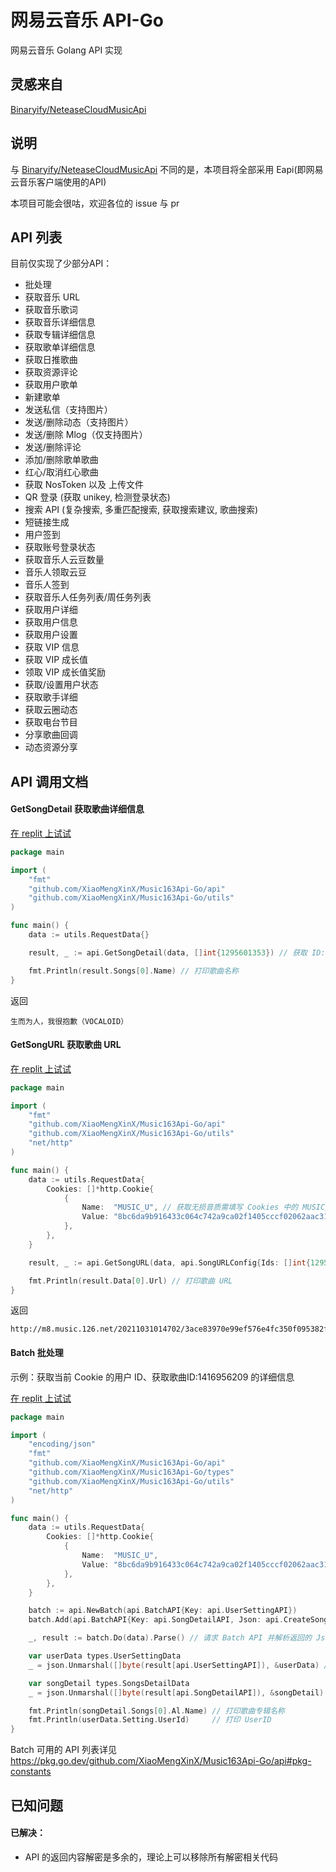 # 网易云音乐 API-Go

网易云音乐 Golang API 实现

## 灵感来自

[Binaryify/NeteaseCloudMusicApi](https://github.com/Binaryify/NeteaseCloudMusicApi)

## 说明

与 [Binaryify/NeteaseCloudMusicApi](https://github.com/Binaryify/NeteaseCloudMusicApi) 不同的是，本项目将全部采用
Eapi(即网易云音乐客户端使用的API)

本项目可能会很咕，欢迎各位的 issue 与 pr

## API 列表

目前仅实现了少部分API：

- 批处理
- 获取音乐 URL
- 获取音乐歌词
- 获取音乐详细信息
- 获取专辑详细信息
- 获取歌单详细信息
- 获取日推歌曲
- 获取资源评论
- 获取用户歌单
- 新建歌单
- 发送私信（支持图片）
- 发送/删除动态（支持图片）
- 发送/删除 Mlog（仅支持图片）
- 发送/删除评论
- 添加/删除歌单歌曲
- 红心/取消红心歌曲
- 获取 NosToken 以及 上传文件
- QR 登录 (获取 unikey, 检测登录状态)
- 搜索 API (复杂搜索, 多重匹配搜索, 获取搜索建议, 歌曲搜索)
- 短链接生成
- 用户签到
- 获取账号登录状态
- 获取音乐人云豆数量
- 音乐人领取云豆
- 音乐人签到
- 获取音乐人任务列表/周任务列表
- 获取用户详细
- 获取用户信息
- 获取用户设置
- 获取 VIP 信息
- 获取 VIP 成长值
- 领取 VIP 成长值奖励
- 获取/设置用户状态
- 获取歌手详细
- 获取云圈动态
- 获取电台节目
- 分享歌曲回调
- 动态资源分享

## API 调用文档

#### GetSongDetail 获取歌曲详细信息

[在 replit 上试试](https://replit.com/@xibaole2333/Music163Api-Go-demo1)

```go
package main

import (
	"fmt"
	"github.com/XiaoMengXinX/Music163Api-Go/api"
	"github.com/XiaoMengXinX/Music163Api-Go/utils"
)

func main() {
	data := utils.RequestData{}

	result, _ := api.GetSongDetail(data, []int{1295601353}) // 获取 ID:1295601353 的详细信息

	fmt.Println(result.Songs[0].Name) // 打印歌曲名称
}
```

返回

```
生而为人，我很抱歉（VOCALOID）
```

#### GetSongURL 获取歌曲 URL

[在 replit 上试试](https://replit.com/@xibaole2333/Music163Api-Go-demo2)

```go
package main

import (
	"fmt"
	"github.com/XiaoMengXinX/Music163Api-Go/api"
	"github.com/XiaoMengXinX/Music163Api-Go/utils"
	"net/http"
)

func main() {
	data := utils.RequestData{
		Cookies: []*http.Cookie{
			{
				Name:  "MUSIC_U", // 获取无损音质需填写 Cookies 中的 MUSIC_U
				Value: "8bc6da9b916433c064c742a9ca02f1405cccf02062aac31cdfea4eb6024e0d2248eecaa9668dfe7f43124f3fcebe94e446b14e3f0c3f8af929f5e126cc9926cbc3061cd18d77b7a0",
			},
		},
	}

	result, _ := api.GetSongURL(data, api.SongURLConfig{Ids: []int{1295601353}}) // 获取 ID:1295601353 的歌曲 URL

	fmt.Println(result.Data[0].Url) // 打印歌曲 URL
}
```

返回

```
http://m8.music.126.net/20211031014702/3ace83970e99ef576e4fc350f095382f/ymusic/0edd/e4e3/4eaf/d2db5cbbef195ff34812eb8c82c83d67.flac
```

#### Batch 批处理

示例：获取当前 Cookie 的用户 ID、获取歌曲ID:1416956209 的详细信息

[在 replit 上试试](https://replit.com/@xibaole2333/Music163Api-Go-demo3)

```go
package main

import (
	"encoding/json"
	"fmt"
	"github.com/XiaoMengXinX/Music163Api-Go/api"
	"github.com/XiaoMengXinX/Music163Api-Go/types"
	"github.com/XiaoMengXinX/Music163Api-Go/utils"
	"net/http"
)

func main() {
	data := utils.RequestData{
		Cookies: []*http.Cookie{
			{
				Name:  "MUSIC_U",
				Value: "8bc6da9b916433c064c742a9ca02f1405cccf02062aac31cdfea4eb6024e0d2248eecaa9668dfe7f43124f3fcebe94e446b14e3f0c3f8af929f5e126cc9926cbc3061cd18d77b7a0",
			},
		},
	}

	batch := api.NewBatch(api.BatchAPI{Key: api.UserSettingAPI})                                          // 创建初始化 Batch 对象并添加 API
	batch.Add(api.BatchAPI{Key: api.SongDetailAPI, Json: api.CreateSongDetailReqJson([]int{1416956209})}) // 继续添加要批处理的 API

	_, result := batch.Do(data).Parse() // 请求 Batch API 并解析返回的 Json

	var userData types.UserSettingData
	_ = json.Unmarshal([]byte(result[api.UserSettingAPI]), &userData) // 解析 Json 到 struct

	var songDetail types.SongsDetailData
	_ = json.Unmarshal([]byte(result[api.SongDetailAPI]), &songDetail) // 解析 Json 到 struct

	fmt.Println(songDetail.Songs[0].Al.Name) // 打印歌曲专辑名称
	fmt.Println(userData.Setting.UserId)     // 打印 UserID
}
```

Batch 可用的 API 列表详见 https://pkg.go.dev/github.com/XiaoMengXinX/Music163Api-Go/api#pkg-constants

## 已知问题

#### 已解决：

- API 的返回内容解密是多余的，理论上可以移除所有解密相关代码
